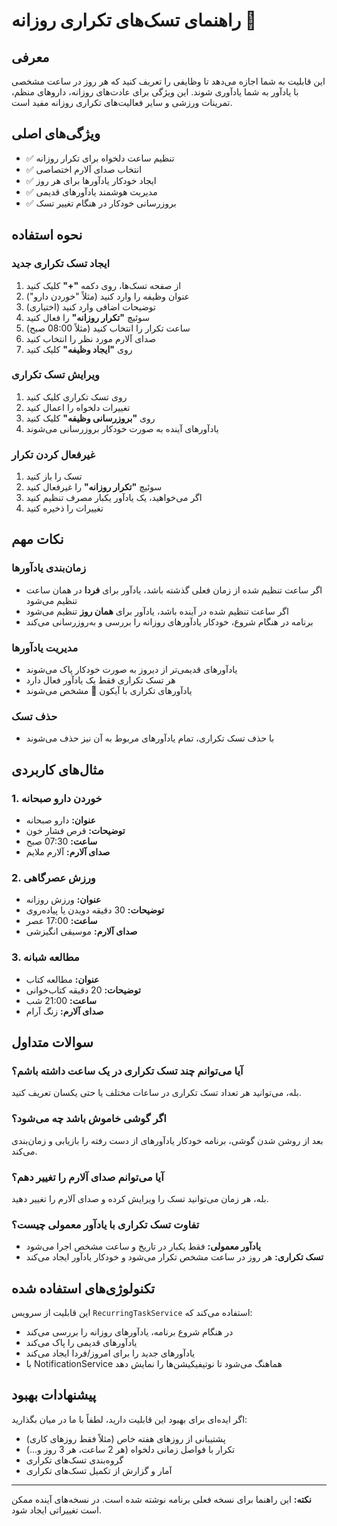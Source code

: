 # راهنمای تسک‌های تکراری روزانه 🔄

## معرفی

این قابلیت به شما اجازه می‌دهد تا وظایفی را تعریف کنید که هر روز در ساعت مشخصی با یادآور به شما یادآوری شوند. این ویژگی برای عادت‌های روزانه، داروهای منظم، تمرینات ورزشی و سایر فعالیت‌های تکراری روزانه مفید است.

## ویژگی‌های اصلی

- ✅ تنظیم ساعت دلخواه برای تکرار روزانه
- ✅ انتخاب صدای آلارم اختصاصی
- ✅ ایجاد خودکار یادآورها برای هر روز
- ✅ مدیریت هوشمند یادآورهای قدیمی
- ✅ بروزرسانی خودکار در هنگام تغییر تسک

## نحوه استفاده

### ایجاد تسک تکراری جدید

1. از صفحه تسک‌ها، روی دکمه **"+"** کلیک کنید
2. عنوان وظیفه را وارد کنید (مثلاً "خوردن دارو")
3. توضیحات اضافی وارد کنید (اختیاری)
4. سوئیچ **"تکرار روزانه"** را فعال کنید
5. ساعت تکرار را انتخاب کنید (مثلاً 08:00 صبح)
6. صدای آلارم مورد نظر را انتخاب کنید
7. روی **"ایجاد وظیفه"** کلیک کنید

### ویرایش تسک تکراری

1. روی تسک تکراری کلیک کنید
2. تغییرات دلخواه را اعمال کنید
3. روی **"بروزرسانی وظیفه"** کلیک کنید
4. یادآورهای آینده به صورت خودکار بروزرسانی می‌شوند

### غیرفعال کردن تکرار

1. تسک را باز کنید
2. سوئیچ **"تکرار روزانه"** را غیرفعال کنید
3. اگر می‌خواهید، یک یادآور یکبار مصرف تنظیم کنید
4. تغییرات را ذخیره کنید

## نکات مهم

### زمان‌بندی یادآورها

- اگر ساعت تنظیم شده از زمان فعلی گذشته باشد، یادآور برای **فردا** در همان ساعت تنظیم می‌شود
- اگر ساعت تنظیم شده در آینده باشد، یادآور برای **همان روز** تنظیم می‌شود
- برنامه در هنگام شروع، خودکار یادآورهای روزانه را بررسی و به‌روزرسانی می‌کند

### مدیریت یادآورها

- یادآورهای قدیمی‌تر از دیروز به صورت خودکار پاک می‌شوند
- هر تسک تکراری فقط یک یادآور فعال دارد
- یادآورهای تکراری با آیکون 🔄 مشخص می‌شوند

### حذف تسک

- با حذف تسک تکراری، تمام یادآورهای مربوط به آن نیز حذف می‌شوند

## مثال‌های کاربردی

### 1. خوردن دارو صبحانه
- **عنوان:** دارو صبحانه
- **توضیحات:** قرص فشار خون
- **ساعت:** 07:30 صبح
- **صدای آلارم:** آلارم ملایم

### 2. ورزش عصرگاهی
- **عنوان:** ورزش روزانه
- **توضیحات:** 30 دقیقه دویدن یا پیاده‌روی
- **ساعت:** 17:00 عصر
- **صدای آلارم:** موسیقی انگیزشی

### 3. مطالعه شبانه
- **عنوان:** مطالعه کتاب
- **توضیحات:** 20 دقیقه کتاب‌خوانی
- **ساعت:** 21:00 شب
- **صدای آلارم:** زنگ آرام

## سوالات متداول

### آیا می‌توانم چند تسک تکراری در یک ساعت داشته باشم؟
بله، می‌توانید هر تعداد تسک تکراری در ساعات مختلف یا حتی یکسان تعریف کنید.

### اگر گوشی خاموش باشد چه می‌شود؟
بعد از روشن شدن گوشی، برنامه خودکار یادآورهای از دست رفته را بازیابی و زمان‌بندی می‌کند.

### آیا می‌توانم صدای آلارم را تغییر دهم؟
بله، هر زمان می‌توانید تسک را ویرایش کرده و صدای آلارم را تغییر دهید.

### تفاوت تسک تکراری با یادآور معمولی چیست؟
- **یادآور معمولی:** فقط یکبار در تاریخ و ساعت مشخص اجرا می‌شود
- **تسک تکراری:** هر روز در ساعت مشخص تکرار می‌شود و خودکار یادآور ایجاد می‌کند

## تکنولوژی‌های استفاده شده

این قابلیت از سرویس `RecurringTaskService` استفاده می‌کند که:
- در هنگام شروع برنامه، یادآورهای روزانه را بررسی می‌کند
- یادآورهای قدیمی را پاک می‌کند
- یادآورهای جدید را برای امروز/فردا ایجاد می‌کند
- با NotificationService هماهنگ می‌شود تا نوتیفیکیشن‌ها را نمایش دهد

## پیشنهادات بهبود

اگر ایده‌ای برای بهبود این قابلیت دارید، لطفاً با ما در میان بگذارید:
- پشتیبانی از روزهای هفته خاص (مثلاً فقط روزهای کاری)
- تکرار با فواصل زمانی دلخواه (هر 2 ساعت، هر 3 روز و...)
- گروه‌بندی تسک‌های تکراری
- آمار و گزارش از تکمیل تسک‌های تکراری

---

**نکته:** این راهنما برای نسخه فعلی برنامه نوشته شده است. در نسخه‌های آینده ممکن است تغییراتی ایجاد شود.

